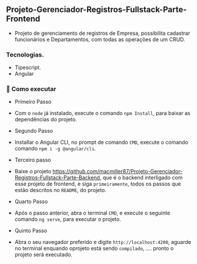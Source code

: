 ## Projeto-Gerenciador-Registros-Fullstack-Parte-Frontend

- Projeto de gerenciamento de registros de Empresa, possibilita cadastrar funcionários e Departamentos, com todas as operações de um CRUD.

### Tecnologias.

- Tipescript.
- Angular

### 🚀 Como executar

- Primeiro Passo

- Com o `node` já instalado, execute o comando `npm Install`, para baixar as dependências do projeto.

- Segundo Passo

- Installar o Angular CLI, no prompt de comando `CMD`, execute o comando comando `npm i -g @angular/cli`.

- Terceiro passo

- Baixe o projeto https://github.com/macmiller87/Projeto-Gerenciador-Registros-Fullstack-Parte-Backend, que é o backend interligado com esse projeto de frontend, e siga `primeiramente`, todos os passos que estão descritos no `README`, do projeto.

- Quarto Passo

- Após o passo anterior, abra o terminal `CMD`, e execute o seguinte comando `ng serve`, para executar o projeto.

- Quinto Passo

- Abra o seu navegador preferido e digite `http://localhost:4200`, aguarde no terminal enquando oprojeto está sendo `compilado`, .... pronto o projeto será executado.
